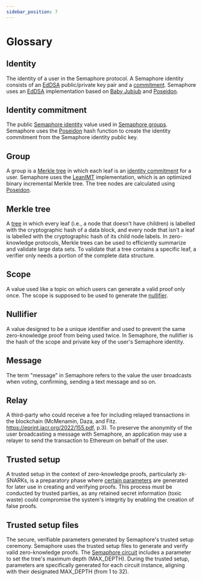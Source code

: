 ```yaml
---
sidebar_position: 7
---
```


# Glossary

## Identity

The identity of a user in the Semaphore protocol. A Semaphore identity consists of an [EdDSA](https://en.wikipedia.org/wiki/EdDSA) public/private key pair and a [commitment](#identity-commitment). Semaphore uses an [EdDSA](https://github.com/privacy-scaling-explorations/zk-kit/tree/main/packages/eddsa-poseidon) implementation based on [Baby Jubjub](https://eips.ethereum.org/EIPS/eip-2494) and [Poseidon](https://www.poseidon-hash.info).

## Identity commitment

The public [Semaphore identity](#identity) value used in [Semaphore groups](#group). Semaphore uses the [Poseidon](https://www.poseidon-hash.info) hash function to create the identity commitment from the Semaphore identity public key.

## Group

A group is a [Merkle tree](#merkle-tree) in which each leaf is an [identity commitment](#identity-commitment) for a user. Semaphore uses the [LeanIMT](https://zkkit.pse.dev/classes/_zk_kit_imt.LeanIMT.html) implementation, which is an optimized binary incremental Merkle tree. The tree nodes are calculated using [Poseidon](https://www.poseidon-hash.info).

## Merkle tree

A [tree](https://en.wikipedia.org/wiki/Merkle_tree) in which every leaf (i.e., a node that doesn't have children) is labelled with the cryptographic hash of a data block,
and every node that isn't a leaf is labelled with the cryptographic hash of its child node labels.
In zero-knowledge protocols, Merkle trees can be used to efficiently summarize and validate large data sets.
To validate that a tree contains a specific leaf, a verifier only needs a portion of the complete data structure.

## Scope

A value used like a topic on which users can generate a valid proof only once. The scope is supposed to be used to generate the [nullifier](#nullifier).

## Nullifier

A value designed to be a unique identifier and used to prevent the same zero-knowledge proof from being used twice. In Semaphore, the nullifier is the hash of the scope and private key of the user's Semaphore identity.

## Message

The term "message" in Semaphore refers to the value the user broadcasts when voting, confirming, sending a text message and so on.

## Relay

A third-party who could receive a fee for including relayed transactions in the blockchain (McMenamin, Daza, and Fitz. https://eprint.iacr.org/2022/155.pdf, p.3).
To preserve the anonymity of the user broadcasting a message with Semaphore, an application may use a relayer to send the transaction to Ethereum on behalf of the user.

## Trusted setup

A trusted setup in the context of zero-knowledge proofs, particularly zk-SNARKs, is a preparatory phase where [certain parameters](#trusted-setup-files) are generated for later use in creating and verifying proofs. This process must be conducted by trusted parties, as any retained secret information (toxic waste) could compromise the system's integrity by enabling the creation of false proofs.

## Trusted setup files

The secure, verifiable parameters generated by Semaphore's trusted setup ceremony. Semaphore uses the trusted setup files to generate and verify valid zero-knowledge proofs. The [Semaphore circuit](/V4-alpha/technical-reference/circuits) includes a parameter to set the tree's maximum depth (MAX_DEPTH). During the trusted setup, parameters are specifically generated for each circuit instance, aligning with their designated MAX_DEPTH (from 1 to 32).
